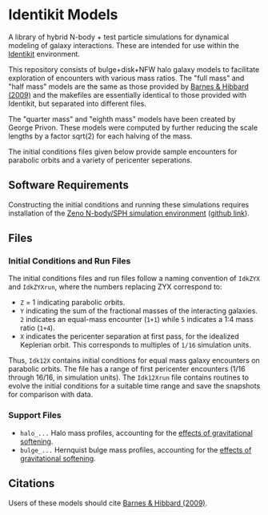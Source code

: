# Identikit Models

A library of hybrid N-body + test particle simulations for dynamical modeling of galaxy interactions.
These are intended for use within the [Identikit](http://www.ifa.hawaii.edu/faculty/barnes/research/identikit/index.html) environment.

This repository consists of bulge+disk+NFW halo galaxy models to facilitate exploration of encounters with various mass ratios.
The "full mass" and "half mass" models are the same as those provided by [Barnes & Hibbard (2009)](http://adsabs.harvard.edu/abs/2009AJ....137.3071B) and the makefiles are essentially identical to those provided with Identikit, but separated into different files.

The "quarter mass" and "eighth mass" models have been created by George Privon.
These models were computed by further reducing the scale lengths by a factor sqrt(2) for each halving of the mass.

The initial conditions files given below provide sample encounters for parabolic orbits and a variety of pericenter seperations.

## Software Requirements

Constructing the initial conditions and running these simulations requires installation of the [Zeno N-body/SPH simulation environment](http://www.ifa.hawaii.edu/faculty/barnes/zeno/) ([github link](https://github.com/joshuabarnes/zeno)).

## Files

### Initial Conditions and Run Files

The initial conditions files and run files follow a naming convention of `IdkZYX` and `IdkZYXrun`, where the numbers replacing ZYX correspond to:

* `Z` = 1 indicating parabolic orbits.
* `Y` indicating the sum of the fractional masses of the interacting galaxies. `2` indicates an equal-mass encounter (`1+1`) while `5` indicates a 1:4 mass ratio (`1+4`).
* `X` indicates the pericenter separation at first pass, for the idealized Keplerian orbit. This corresponds to multiples of `1/16` simulation units.

Thus, `Idk12X` contains initial conditions for equal mass galaxy encounters on parabolic orbits.
The file has a range of first pericenter encounters (1/16 through 16/16, in simulation units).
The `Idk12Xrun` file contains routines to evolve the initial conditions for a suitable time range and save the snapshots for comparison with data.

### Support Files

* `halo_...` Halo mass profiles, accounting for the [effects of gravitational softening](http://www.ifa.hawaii.edu/faculty/barnes/research/smoothing/).
* `bulge_...` Hernquist bulge mass profiles, accounting for the [effects of gravitational softening](http://www.ifa.hawaii.edu/faculty/barnes/research/smoothing/).

## Citations

Users of these models should cite [Barnes & Hibbard (2009)](http://adsabs.harvard.edu/abs/2009AJ....137.3071B).
